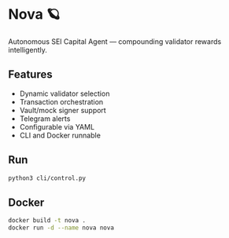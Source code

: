 # Nova 🪐

Autonomous SEI Capital Agent — compounding validator rewards intelligently.

## Features

- Dynamic validator selection
- Transaction orchestration
- Vault/mock signer support
- Telegram alerts
- Configurable via YAML
- CLI and Docker runnable

## Run

```bash
python3 cli/control.py
```

## Docker

```bash
docker build -t nova .
docker run -d --name nova nova
```
